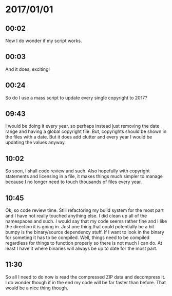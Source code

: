 # 2017/01/01

## 00:02

Now I do wonder if my script works.

## 00:03

And it does, exciting!

## 00:24

So do I use a mass script to update every single copyright to 2017?

## 09:43

I would be doing it every year, so perhaps instead just removing the date
range and having a global copyright file. But, copyrights should be shown
in the files with a date. But it does add clutter and every year I would
be updating the values anyway.

## 10:02

So soon, I shall code review and such. Also hopefully with copyright
statements and licensing in a file, it makes things much simpler to manage
because I no longer need to touch thousands of files every year.

## 10:45

Ok, so code review time. Still refactoring my build system for the most part
and I have not really touched anything else. I did clean up all of the
namespaces and such. I would say that my code seems rather fine and I like
the direction it is going in. Just one thing that could potentially be a bit
bumpy is the binary/source dependency stuff. If I want to look in the binary
for someting it has to be compiled. Well, things need to be compiled
regardless for things to function properly so there is not much I can do. At
least I have it where binaries will always be up to date for the most part.

## 11:30

So all I need to do now is read the compressed ZIP data and decompress it. I
do wonder though if in the end my code will be far faster than before. That
would be a nice thing though.
